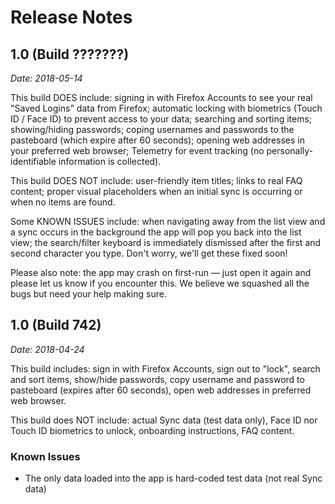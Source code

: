 # Release Notes

## 1.0 (Build ???????)

_Date: 2018-05-14_

This build DOES include: signing in with Firefox Accounts to see your real "Saved Logins" data from Firefox; automatic locking with biometrics (Touch ID / Face ID) to prevent access to your data; searching and sorting items; showing/hiding passwords; coping usernames and passwords to the pasteboard (which expire after 60 seconds); opening web addresses in your preferred web browser; Telemetry for event tracking (no personally-identifiable information is collected).

This build DOES NOT include: user-friendly item titles; links to real FAQ content; proper visual placeholders when an initial sync is occurring or when no items are found.

Some KNOWN ISSUES include: when navigating away from the list view and a sync occurs in the background the app will pop you back into the list view; the search/filter keyboard is immediately dismissed after the first and second character you type. Don't worry, we'll get these fixed soon!

Please also note: the app may crash on first-run — just open it again and please let us know if you encounter this. We believe we squashed all the bugs but need your help making sure.

## 1.0 (Build 742)

_Date: 2018-04-24_

This build includes: sign in with Firefox Accounts, sign out to "lock", search and sort items, show/hide passwords, copy username and password to pasteboard (expires after 60 seconds), open web addresses in preferred web browser.

This build does NOT include: actual Sync data (test data only), Face ID nor Touch ID biometrics to unlock, onboarding instructions, FAQ content.

### Known Issues

- The only data loaded into the app is hard-coded test data (not real Sync data)
